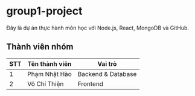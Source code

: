 # group1-project
Đây là dự án thực hành môn học với Node.js, React, MongoDB và GitHub.

## Thành viên nhóm

| STT | Tên thành viên | Vai trò          |
|-----|----------------|------------------|
| 1   | Phạm Nhật Hào  | Backend & Database |
| 2   | Võ Chí Thiện    | Frontend         |